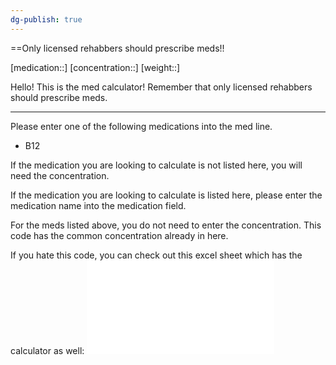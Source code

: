 ```yaml
---
dg-publish: true
---
```


==Only licensed rehabbers should prescribe meds!!

[medication::]
[concentration::]
[weight::]

<span><span><p dir="auto">Hello! This is the med calculator! Remember that only licensed rehabbers should prescribe meds. </p>
<hr></span></span><p><span><p dir="auto">Please enter one of the following medications into the med line.</p></span></p><p><ul class="dataview dataview-ul dataview-result-list-root-ul"><li class="dataview-result-list-li"><span><p dir="auto">B12</p></span></li></ul></p><p><span><p dir="auto">If the medication you are looking to calculate is not listed here, you will need the concentration.</p></span></p><p><span><p dir="auto">If the medication you are looking to calculate is listed here, please enter the medication name into the medication field.</p></span></p><p><span><p dir="auto">For the meds listed above, you do not need to enter the concentration. This code has the common concentration already in here.</p></span></p>

If you hate this code, you can check out this excel sheet which has the calculator as well:
![Med Calculator.xlsx](../Admin/Attachments/Med%20Calculator.xlsx.md)